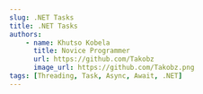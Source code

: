 ```yaml
---
slug: .NET Tasks
title: .NET Tasks
authors: 
    - name: Khutso Kobela
      title: Novice Programmer
      url: https://github.com/Takobz
      image_url: https://github.com/Takobz.png
tags: [Threading, Task, Async, Await, .NET]
---
```


<!--truncate-->
